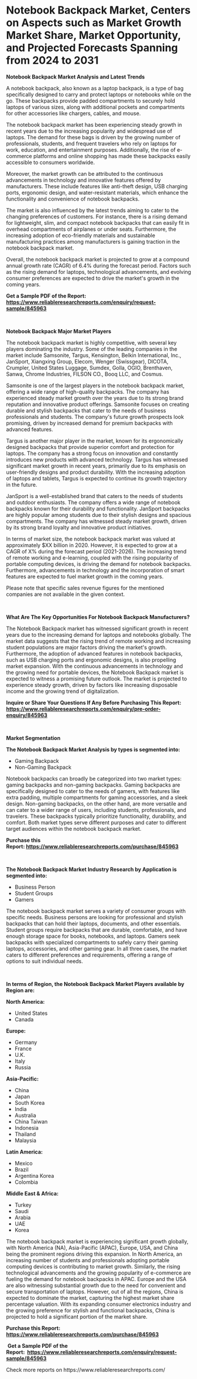 <p><h1>Notebook Backpack Market, Centers on Aspects such as Market Growth Market Share, Market Opportunity, and Projected Forecasts Spanning from 2024 to 2031</h1></p><p><strong>Notebook Backpack Market Analysis and Latest Trends</strong></p>
<p><p>A notebook backpack, also known as a laptop backpack, is a type of bag specifically designed to carry and protect laptops or notebooks while on the go. These backpacks provide padded compartments to securely hold laptops of various sizes, along with additional pockets and compartments for other accessories like chargers, cables, and mouse.</p><p>The notebook backpack market has been experiencing steady growth in recent years due to the increasing popularity and widespread use of laptops. The demand for these bags is driven by the growing number of professionals, students, and frequent travelers who rely on laptops for work, education, and entertainment purposes. Additionally, the rise of e-commerce platforms and online shopping has made these backpacks easily accessible to consumers worldwide.</p><p>Moreover, the market growth can be attributed to the continuous advancements in technology and innovative features offered by manufacturers. These include features like anti-theft design, USB charging ports, ergonomic design, and water-resistant materials, which enhance the functionality and convenience of notebook backpacks.</p><p>The market is also influenced by the latest trends aiming to cater to the changing preferences of customers. For instance, there is a rising demand for lightweight, slim, and compact notebook backpacks that can easily fit in overhead compartments of airplanes or under seats. Furthermore, the increasing adoption of eco-friendly materials and sustainable manufacturing practices among manufacturers is gaining traction in the notebook backpack market.</p><p>Overall, the notebook backpack market is projected to grow at a compound annual growth rate (CAGR) of 6.4% during the forecast period. Factors such as the rising demand for laptops, technological advancements, and evolving consumer preferences are expected to drive the market's growth in the coming years.</p></p>
<p><strong>Get a Sample PDF of the Report:&nbsp; <a href="https://www.reliableresearchreports.com/enquiry/request-sample/845963">https://www.reliableresearchreports.com/enquiry/request-sample/845963</a></strong></p>
<p>&nbsp;</p>
<p><strong>Notebook Backpack Major Market Players</strong></p>
<p><p>The notebook backpack market is highly competitive, with several key players dominating the industry. Some of the leading companies in the market include Samsonite, Targus, Kensington, Belkin International, Inc., JanSport, Xiangxing Group, Elecom, Wenger (Swissgear), DICOTA, Crumpler, United States Luggage, Sumdex, Golla, OGIO, Brenthaven, Sanwa, Chrome Industries, FILSON CO., Booq LLC, and Cosmus.</p><p>Samsonite is one of the largest players in the notebook backpack market, offering a wide range of high-quality backpacks. The company has experienced steady market growth over the years due to its strong brand reputation and innovative product offerings. Samsonite focuses on creating durable and stylish backpacks that cater to the needs of business professionals and students. The company's future growth prospects look promising, driven by increased demand for premium backpacks with advanced features.</p><p>Targus is another major player in the market, known for its ergonomically designed backpacks that provide superior comfort and protection for laptops. The company has a strong focus on innovation and constantly introduces new products with advanced technology. Targus has witnessed significant market growth in recent years, primarily due to its emphasis on user-friendly designs and product durability. With the increasing adoption of laptops and tablets, Targus is expected to continue its growth trajectory in the future.</p><p>JanSport is a well-established brand that caters to the needs of students and outdoor enthusiasts. The company offers a wide range of notebook backpacks known for their durability and functionality. JanSport backpacks are highly popular among students due to their stylish designs and spacious compartments. The company has witnessed steady market growth, driven by its strong brand loyalty and innovative product initiatives.</p><p>In terms of market size, the notebook backpack market was valued at approximately $XX billion in 2020. However, it is expected to grow at a CAGR of X% during the forecast period (2021-2026). The increasing trend of remote working and e-learning, coupled with the rising popularity of portable computing devices, is driving the demand for notebook backpacks. Furthermore, advancements in technology and the incorporation of smart features are expected to fuel market growth in the coming years.</p><p>Please note that specific sales revenue figures for the mentioned companies are not available in the given context.</p></p>
<p>&nbsp;</p>
<p><strong>What Are The Key Opportunities For Notebook Backpack Manufacturers?</strong></p>
<p><p>The Notebook Backpack market has witnessed significant growth in recent years due to the increasing demand for laptops and notebooks globally. The market data suggests that the rising trend of remote working and increasing student populations are major factors driving the market's growth. Furthermore, the adoption of advanced features in notebook backpacks, such as USB charging ports and ergonomic designs, is also propelling market expansion. With the continuous advancements in technology and the growing need for portable devices, the Notebook Backpack market is expected to witness a promising future outlook. The market is projected to experience steady growth, driven by factors like increasing disposable income and the growing trend of digitalization.</p></p>
<p><strong>Inquire or Share Your Questions If Any Before Purchasing This Report: <a href="https://www.reliableresearchreports.com/enquiry/pre-order-enquiry/845963">https://www.reliableresearchreports.com/enquiry/pre-order-enquiry/845963</a></strong></p>
<p>&nbsp;</p>
<p><strong>Market Segmentation</strong></p>
<p><strong>The Notebook Backpack Market Analysis by types is segmented into:</strong></p>
<p><ul><li>Gaming Backpack</li><li>Non-Gaming Backpack</li></ul></p>
<p><p>Notebook backpacks can broadly be categorized into two market types: gaming backpacks and non-gaming backpacks. Gaming backpacks are specifically designed to cater to the needs of gamers, with features like extra padding, multiple compartments for gaming accessories, and a sleek design. Non-gaming backpacks, on the other hand, are more versatile and can cater to a wider range of users, including students, professionals, and travelers. These backpacks typically prioritize functionality, durability, and comfort. Both market types serve different purposes and cater to different target audiences within the notebook backpack market.</p></p>
<p><strong>Purchase this Report:&nbsp;<a href="https://www.reliableresearchreports.com/purchase/845963">https://www.reliableresearchreports.com/purchase/845963</a></strong></p>
<p>&nbsp;</p>
<p><strong>The Notebook Backpack Market Industry Research by Application is segmented into:</strong></p>
<p><ul><li>Business Person</li><li>Student Groups</li><li>Gamers</li></ul></p>
<p><p>The notebook backpack market serves a variety of consumer groups with specific needs. Business persons are looking for professional and stylish backpacks that can hold their laptops, documents, and other essentials. Student groups require backpacks that are durable, comfortable, and have enough storage space for books, notebooks, and laptops. Gamers seek backpacks with specialized compartments to safely carry their gaming laptops, accessories, and other gaming gear. In all three cases, the market caters to different preferences and requirements, offering a range of options to suit individual needs.</p></p>
<p>&nbsp;</p>
<p><strong>In terms of Region, the Notebook Backpack Market Players available by Region are:</strong></p>
<p>
    <p> <strong> North America: </strong>
        <ul>
            <li>United States</li>
            <li>Canada</li>
        </ul>
        </p> 
    <p> <strong> Europe: </strong>
        <ul>
            <li>Germany</li>
            <li>France</li>
            <li>U.K.</li>
            <li>Italy</li>
            <li>Russia</li>
        </ul>
        </p> 
    <p> <strong> Asia-Pacific: </strong>
        <ul>
            <li>China</li>
            <li>Japan</li>
            <li>South Korea</li>
            <li>India</li>
            <li>Australia</li>
            <li>China Taiwan</li>
            <li>Indonesia</li>
            <li>Thailand</li>
            <li>Malaysia</li>
        </ul>
        </p> 
    <p> <strong> Latin America: </strong>
        <ul>
            <li>Mexico</li>
            <li>Brazil</li>
            <li>Argentina Korea</li>
            <li>Colombia</li>
        </ul>
        </p> 
    <p> <strong> Middle East & Africa: </strong>
        <ul>
            <li>Turkey</li>
            <li>Saudi</li>
            <li>Arabia</li>
            <li>UAE</li>
            <li>Korea</li>
        </ul>
    </p>
    </p>
<p><p>The notebook backpack market is experiencing significant growth globally, with North America (NA), Asia-Pacific (APAC), Europe, USA, and China being the prominent regions driving this expansion. In North America, an increasing number of students and professionals adopting portable computing devices is contributing to market growth. Similarly, the rising technological advancements and the growing popularity of e-commerce are fueling the demand for notebook backpacks in APAC. Europe and the USA are also witnessing substantial growth due to the need for convenient and secure transportation of laptops. However, out of all the regions, China is expected to dominate the market, capturing the highest market share percentage valuation. With its expanding consumer electronics industry and the growing preference for stylish and functional backpacks, China is projected to hold a significant portion of the market share.</p></p>
<p><strong>Purchase this Report: <a href="https://www.reliableresearchreports.com/purchase/845963">https://www.reliableresearchreports.com/purchase/845963</a></strong></p>
<p>&nbsp;<strong>Get a Sample PDF of the Report:&nbsp;&nbsp;<a href="https://www.reliableresearchreports.com/enquiry/request-sample/845963">https://www.reliableresearchreports.com/enquiry/request-sample/845963</a></strong></p>
<p><strong></strong></p>
<p>Check more reports on https://www.reliableresearchreports.com/</p>